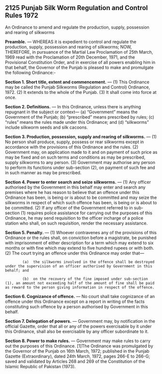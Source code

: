 ## 2125 Punjab Silk Worm Regulation and Control Rules 1972
An Ordinance to amend and regulate the production, supply, possession and rearing of silkworms

**Preamble.**
— WHEREAS it is expedient to control and regulate the production, supply, possession and rearing of silkworms;
      NOW, THEREFORE, in pursuance of the Martial Law Proclamation of 25th March, 1969 read with the Proclamation of 20th December, 1971, and the Provisional Constitution Order, and in exercise of all powers enabling him in that behalf, the Governor of the Punjab is pleased to make and promulgate the following Ordinance:-

**Section 1.   Short title, extent and commencement.**
— (1) This Ordinance may be called the Punjab Silkworms (Regulation and Control) Ordinance, 1972.
      (2)  It extends to the whole of the Punjab.
      (3)  It shall come into force at once.

**Section 2.   Definitions.**
— In this Ordinance, unless there is anything repugnant in the subject or context—
      (a)  “Government” means the Government of the Punjab;
      (b)  “prescribed” means prescribed by rules;
      (c)  “rules” means the rules made under this Ordinance; and
      (d)  “silkworms” include silkworm seeds and silk cacoons.

**Section 3.   Production, possession, supply and rearing of silkworms.**
— (1) No person shall produce, supply, possess or rear silkworms except in accordance with the provisions of this Ordinance and the rules.
      (2)  Government may, on application made to it and on payment of such price as may be fixed and on such terms and conditions as may be prescribed, supply silkworms to any person.
      (3)  Government may authorise any person to perform its functions under sub-section (2), on payment of such fee and in such manner as may be prescribed.

**Section 4.   Power to enter search and seize silkworms.**
— (1) Any officer authorised by the Government in this behalf may enter and search any premises where he has reason to believe that an offence under this Ordinance has been, is being or is about to be committed and may seize the silkworms in respect of which such offence has been, is being or is about to be committed.
      (2)  If any officer of the Government referred to in sub-section (1) requires police assistance for carrying out the purposes of this Ordinance, he may send requisition to the officer incharge of a police station who shall, on such requisition, render the necessary assistance.

**Section 5.   Penalty.**
— (1) Whoever contravenes any of the provisions of this Ordinance or the rules shall, on conviction before a magistrate, be punished with imprisonment of either description for a term which may extend to six months or with fine which may extend to five hundred rupees or with both.
  (2)  The court trying an offence under this Ordinance may order that—

            (a)  the silkworms involved in the offence shall be destroyed under the supervision of an officer authorised by Government in this behalf; and

            (b)  on the recovery of the fine imposed under sub-section (1), an amount not exceeding half of the amount of fine shall be paid as reward to the person giving information in respect of the offence.

**Section 6.   Cognizance of offence.**
— No court shall take cognizance of an offence under this Ordinance except on a report in writing of the facts constituting such offence by a person authorised by Government in this behalf.

**Section 7.   Delegation of powers.**
— Government may, by notification in the official Gazette, order that all or any of the powers exercisable by it under this Ordinance, shall also be exercisable by any officer subordinate to it.

**Section 8.   Power to make rules.**
— Government may make rules to carry out the purposes of this Ordinance.
[1]The Ordinance was promulgated by the Governor of the Punjab on 16th March, 1972; published in the Punjab Gazette (Extraordinary), dated 24th March, 1972, pages 266-E to 266-G; saved and validated by Articles 268 and 269 of the Constitution of the Islamic Republic of Pakistan (1973).

